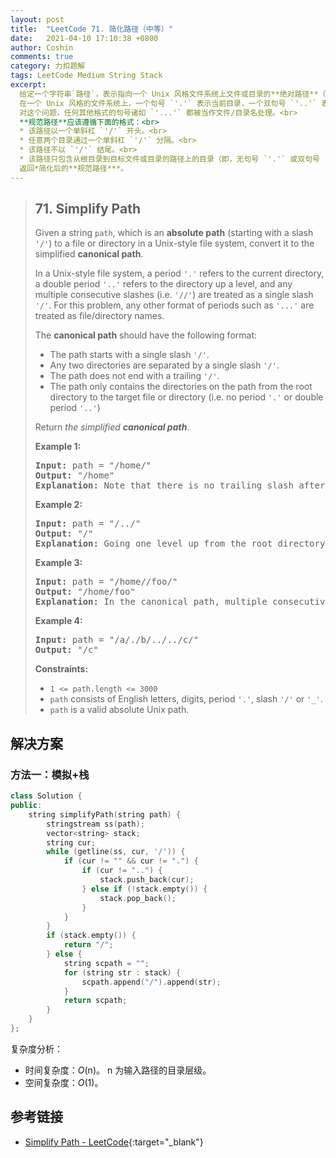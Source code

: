 ```yaml
---
layout: post
title:  "LeetCode 71. 简化路径（中等）"
date:   2021-04-10 17:10:38 +0800
author: Coshin
comments: true
category: 力扣题解
tags: LeetCode Medium String Stack
excerpt:
  给定一个字符串`路径`，表示指向一个 Unix 风格文件系统上文件或目录的**绝对路径**（以一个单斜杠 `'/'` 开头），转换它到简化后的**规范路径**。<br>
  在一个 Unix 风格的文件系统上，一个句号 `'.'` 表示当前目录，一个双句号 `'..'` 表示目录的上一层级，任意多个连续的斜杠（即，`'//'`）都被当作一个单斜杠 `'/'` 处理。
  对这个问题，任何其他格式的句号诸如 `'...'` 都被当作文件/目录名处理。<br>
  **规范路径**应该遵循下面的格式：<br>
  * 该路径以一个单斜杠 `'/'` 开头。<br>
  * 任意两个目录通过一个单斜杠 `'/'` 分隔。<br>
  * 该路径不以 `'/'` 结尾。<br>
  * 该路径只包含从根目录到目标文件或目录的路径上的目录（即，无句号 `'.'` 或双句号 `'..'`）。<br>
  返回*简化后的**规范路径***。
---
```

> ## 71. Simplify Path
> 
> Given a string `path`, which is an **absolute path** (starting with a slash
> `'/'`) to a file or directory in a Unix-style file system, convert it to the
> simplified **canonical path**.
> 
> In a Unix-style file system, a period `'.'` refers to the current directory, a
> double period `'..'` refers to the directory up a level, and any multiple
> consecutive slashes (i.e. `'//'`) are treated as a single slash `'/'`. For
> this problem, any other format of periods such as `'...'` are treated as
> file/directory names.
> 
> The **canonical path** should have the following format:
> 
> * The path starts with a single slash `'/'`.
> * Any two directories are separated by a single slash `'/'`.
> * The path does not end with a trailing `'/'`.
> * The path only contains the directories on the path from the root directory
> to the target file or directory (i.e. no period `'.'` or double period `'..'`)
> 
> Return *the simplified **canonical path***.
> 
> **Example 1:**
> 
> <pre>
> <strong>Input:</strong> path = "/home/"
> <strong>Output:</strong> "/home"
> <strong>Explanation:</strong> Note that there is no trailing slash after the last directory name.
> </pre>
> 
> **Example 2:**
> 
> <pre>
> <strong>Input:</strong> path = "/../"
> <strong>Output:</strong> "/"
> <strong>Explanation:</strong> Going one level up from the root directory is a no-op, as the root level is the highest level you can go.
> </pre>
> 
> **Example 3:**
> 
> <pre>
> <strong>Input:</strong> path = "/home//foo/"
> <strong>Output:</strong> "/home/foo"
> <strong>Explanation:</strong> In the canonical path, multiple consecutive slashes are replaced by a single one.
> </pre>
> 
> **Example 4:**
> 
> <pre>
> <strong>Input:</strong> path = "/a/./b/../../c/"
> <strong>Output:</strong> "/c"
> </pre>
> 
> **Constraints:**
> 
> * `1 <= path.length <= 3000`
> * `path` consists of English letters, digits, period `'.'`, slash `'/'` or
> `'_'`.
> * `path` is a valid absolute Unix path.

## 解决方案

### 方法一：模拟+栈

```cpp
class Solution {
public:
    string simplifyPath(string path) {
        stringstream ss(path);
        vector<string> stack;
        string cur;
        while (getline(ss, cur, '/')) {
            if (cur != "" && cur != ".") {
                if (cur != "..") {
                    stack.push_back(cur);
                } else if (!stack.empty()) {
                    stack.pop_back();
                }
            }
        }
        if (stack.empty()) {
            return "/";
        } else {
            string scpath = "";
            for (string str : stack) {
                scpath.append("/").append(str);
            }
            return scpath;
        }
    }
};
```

复杂度分析：
* 时间复杂度：*O*(n)。
  n 为输入路径的目录层级。
* 空间复杂度：*O*(1)。

## 参考链接

* [Simplify Path - LeetCode](https://leetcode.com/problems/simplify-path/){:target="_blank"}
